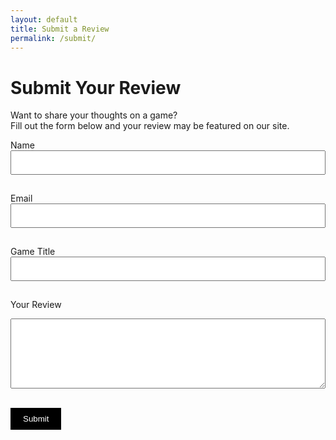 ```yaml
---
layout: default
title: Submit a Review
permalink: /submit/
---
```


# Submit Your Review

Want to share your thoughts on a game?  
Fill out the form below and your review may be featured on our site.

<form action="https://formspree.io/f/your_form_id_here" method="POST">
  <label for="name">Name</label><br>
  <input type="text" name="name" required style="width: 100%; padding: 10px; margin-bottom: 15px;"><br>

  <label for="email">Email</label><br>
  <input type="email" name="email" required style="width: 100%; padding: 10px; margin-bottom: 15px;"><br>

  <label for="game">Game Title</label><br>
  <input type="text" name="game" required style="width: 100%; padding: 10px; margin-bottom: 15px;"><br>

  <label for="review">Your Review</label><br>
  <textarea name="review" rows="6" required style="width: 100%; padding: 10px;"></textarea><br><br>

  <button type="submit" style="padding: 10px 20px; background-color: black; color: white; border: none; cursor: pointer;">Submit</button>
</form>
